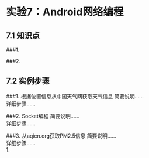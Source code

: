 # 实验7：Android网络编程

## 7.1 知识点

###1.     

###2.     

## 7.2 实例步骤

###1. 根据位置信息从中国天气网获取天气信息
简要说明……  
详细步骤……  

###2. Socket编程
简要说明……  
详细步骤……  

###3. 从aqicn.org获取PM2.5信息
简要说明……  
详细步骤……  
1. 

